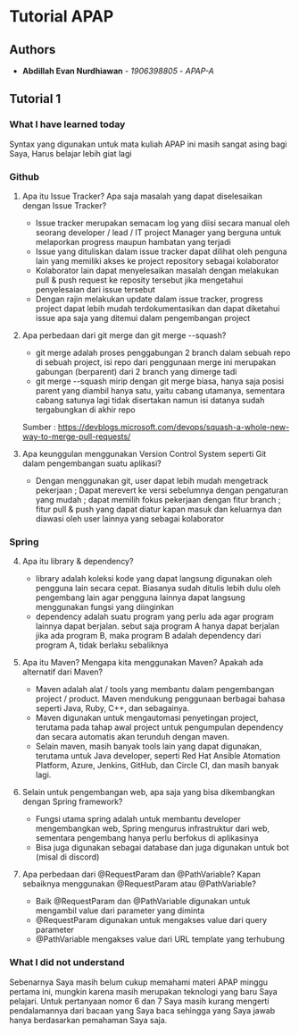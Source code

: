 # Tutorial APAP
## Authors
* **Abdillah Evan Nurdhiawan** - *1906398805* - *APAP-A*

## Tutorial 1
### What I have learned today
Syntax yang digunakan untuk mata kuliah APAP ini masih sangat asing bagi Saya, Harus belajar lebih giat lagi
### Github
1. Apa itu Issue Tracker? Apa saja masalah yang dapat diselesaikan dengan Issue Tracker?
    - Issue tracker merupakan semacam log yang diisi secara manual oleh seorang developer / lead / IT project Manager yang berguna untuk melaporkan progress maupun hambatan yang terjadi
    - Issue yang dituliskan dalam issue tracker dapat dilihat oleh penguna lain yang memiliki akses ke project repository sebagai kolaborator
    - Kolaborator lain dapat menyelesaikan masalah dengan melakukan pull & push request ke reposity tersebut jika mengetahui penyelesaian dari issue tersebut
    - Dengan rajin melakukan update dalam issue tracker, progress project dapat lebih mudah terdokumentasikan dan dapat diketahui issue apa saja yang ditemui dalam pengembangan project

2. Apa perbedaan dari git merge dan git merge --squash?
    - git merge adalah proses penggabungan 2 branch dalam sebuah repo di sebuah project, isi repo dari penggunaan merge ini merupakan gabungan (berparent) dari 2 branch yang dimerge tadi
    - git merge --squash mirip dengan git merge biasa, hanya saja posisi parent yang diambil hanya satu, yaitu cabang utamanya, sementara cabang satunya lagi tidak disertakan namun isi datanya sudah tergabungkan di akhir repo

    Sumber : https://devblogs.microsoft.com/devops/squash-a-whole-new-way-to-merge-pull-requests/

3. Apa keunggulan menggunakan Version Control System seperti Git dalam pengembangan
suatu aplikasi?
    - Dengan menggunakan git, user dapat lebih mudah mengetrack pekerjaan ; Dapat merevert ke versi sebelumnya dengan pengaturan yang mudah ; dapat memilih fokus pekerjaan dengan fitur branch ; fitur pull & push yang dapat diatur kapan masuk dan keluarnya dan diawasi oleh user lainnya yang sebagai kolaborator

### Spring
4. Apa itu library & dependency?
    - library adalah koleksi kode yang dapat langsung digunakan oleh pengguna lain secara cepat. Biasanya sudah ditulis lebih dulu oleh pengembang lain agar pengguna lainnya dapat langsung menggunakan fungsi yang diinginkan
    - dependency adalah suatu program yang perlu ada agar program lainnya dapat berjalan. sebut saja program A hanya dapat berjalan jika ada program B, maka program B adalah dependency dari program A, tidak berlaku sebaliknya

5. Apa itu Maven? Mengapa kita menggunakan Maven? Apakah ada alternatif dari Maven?
    - Maven adalah alat / tools yang membantu dalam pengembangan project / product. Maven mendukung penggunaan berbagai bahasa seperti Java, Ruby, C++, dan sebagainya.
    - Maven digunakan untuk mengautomasi penyetingan project, terutama pada tahap awal project untuk pengumpulan dependency dan secara automatis akan terunduh dengan maven.
    - Selain maven, masih banyak tools lain yang dapat digunakan, terutama untuk Java developer, seperti Red Hat Ansible Atomation Platform, Azure, Jenkins, GitHub, dan Circle CI, dan masih banyak lagi.

6. Selain untuk pengembangan web, apa saja yang bisa dikembangkan dengan Spring
framework?
    - Fungsi utama spring adalah untuk membantu developer mengembangkan web, Spring mengurus infrastruktur dari web, sementara pengembang hanya perlu berfokus di aplikasinya
    - Bisa juga digunakan sebagai database dan juga digunakan untuk bot (misal di discord)

7. Apa perbedaan dari @RequestParam dan @PathVariable? Kapan sebaiknya
menggunakan @RequestParam atau @PathVariable?
    - Baik @RequestParam dan @PathVariable digunakan untuk mengambil value dari parameter yang diminta
    - @RequestParam digunakan untuk mengakses value dari query parameter
    - @PathVariable mengakses value dari URL template yang terhubung

### What I did not understand
 Sebenarnya Saya masih belum cukup memahami materi APAP minggu pertama ini, mungkin karena masih merupakan teknologi yang baru Saya pelajari. Untuk pertanyaan nomor 6 dan 7 Saya masih kurang mengerti pendalamannya dari bacaan yang Saya baca sehingga yang Saya jawab hanya berdasarkan pemahaman Saya saja.
